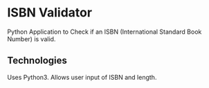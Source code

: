 # ISBN Validator

Python Application to Check if an ISBN (International Standard Book Number) is valid.

## Technologies

Uses Python3.  Allows user input of ISBN and length.
